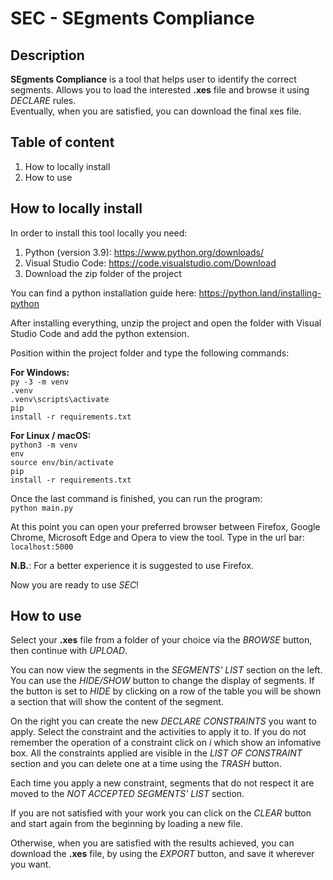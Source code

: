 # SEC - SEgments Compliance

 ## Description
**SEgments Compliance** is a tool that helps user to identify the correct segments.
Allows you to load the interested **.xes** file and browse it using *DECLARE* rules.  
Eventually, when you are satisfied, you can download the final xes file.

 ## Table of content
1. How to locally install
2. How to use

## How to locally install
In order to install this tool locally you need:
1. Python (version 3.9): https://www.python.org/downloads/ 
2. Visual Studio Code: https://code.visualstudio.com/Download
3. Download the zip folder of the project

You can find a python installation guide here: https://python.land/installing-python

After installing everything, unzip the project and open the folder with Visual Studio Code and add the python extension.

Position within the project folder and type the following commands:

**For Windows:**<br>
<code>py -3 -m venv .venv</code><br>
<code>.venv\scripts\activate</code><br>
<code>pip install -r requirements.txt</code><br>

**For Linux / macOS:**<br>
<code>python3 -m venv env</code><br>
<code>source env/bin/activate</code><br>
<code>pip install -r requirements.txt</code><br>

Once the last command is finished, you can run the program:<br>
<code>python main.py</code><br>

At this point you can open your preferred browser between Firefox, Google Chrome, Microsoft Edge and Opera to view the tool.
Type in the url bar:<br>
<code>localhost:5000</code><br>

**N.B.**: For a better experience it is suggested to use Firefox.

Now you are ready to use *SEC*!

## How to use
Select your **.xes** file from a folder of your choice via the *BROWSE* button, then continue with *UPLOAD*.

You can now view the segments in the *SEGMENTS' LIST* section on the left.  
You can use the *HIDE/SHOW* button to change the display of segments. If the button is set to *HIDE* by clicking on a row 
of the table you will be shown a section that will show the content of the segment.

On the right you can create the new *DECLARE CONSTRAINTS* you want to apply. 
Select the constraint and the activities to apply it to. If you do not remember the operation of a constraint click on 
*i* which show an infomative box.
All the constraints applied are visible in the *LIST OF CONSTRAINT* section and you can delete one at a time using 
the *TRASH* button.

Each time you apply a new constraint, segments that do not respect it are moved to the *NOT ACCEPTED 
SEGMENTS' LIST* section.  
  
If you are not satisfied with your work you can click on the *CLEAR* button and start again from the beginning by 
loading a new file.  
  
Otherwise, when you are satisfied with the results achieved, you can download the **.xes** file, by using the *EXPORT* button, 
and save it wherever you want.
